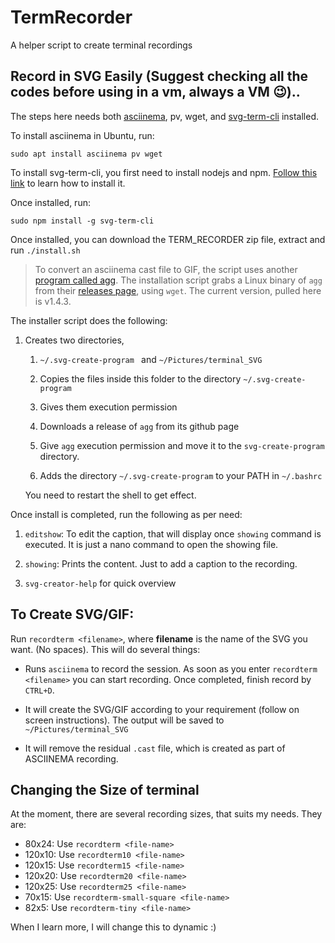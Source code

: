 # TermRecorder
A helper script to create terminal recordings

## Record in SVG Easily (Suggest checking all the codes before using in a vm, always a VM 😉)..

The steps here needs both [asciinema](https://github.com/asciinema/asciinema), pv, wget, and [svg-term-cli](https://github.com/marionebl/svg-term-cli) installed.

To install asciinema in Ubuntu, run:
```
sudo apt install asciinema pv wget
```

To install svg-term-cli, you first need to install nodejs and npm. [Follow this link](https://itsfoss.com/install-nodejs-ubuntu/) to learn how to install it.

Once installed, run:
```
sudo npm install -g svg-term-cli
```

Once installed, you can download the TERM_RECORDER zip file, extract and run `./install.sh`

> To convert an asciinema cast file to GIF, the script uses another [program called agg](https://github.com/asciinema/agg).
The installation script grabs a Linux binary of `agg` from their [releases page](https://github.com/asciinema/agg/releases/), using `wget`.
The current version, pulled here is v1.4.3.


The installer script does the following:

1. Creates two directories, 
   
   1. `~/.svg-create-program ` and `~/Pictures/terminal_SVG`
   
   2. Copies the files inside this folder to the directory `~/.svg-create-program`
   
   3. Gives them execution permission

   4. Downloads a release of `agg` from its github page

   5. Give `agg` execution permission and move it to the `svg-create-program` directory.
   
   6. Adds the directory `~/.svg-create-program` to your PATH in `~/.bashrc`
   
   You need to restart the shell to get effect.
   

Once install is completed, run the following as per need:

1. `editshow`: To edit the caption, that will display once `showing` command is executed. It is just a nano command to open the showing file.

2. `showing`: Prints the content. Just to add a caption to the recording.

3. `svg-creator-help` for quick overview



## To Create SVG/GIF:

Run `recordterm <filename>`, where **filename** is the name of the SVG you want. (No spaces). This will do several things:

- Runs `asciinema` to record the session. As soon as you enter `recordterm <filename>` you can start recording. Once completed, finish record by `CTRL+D`.

- It will create the SVG/GIF according to your requirement (follow on screen instructions). The output will be saved to `~/Pictures/terminal_SVG`

- It will remove the residual `.cast` file, which is created as part of ASCIINEMA recording.


## Changing the Size of terminal
At the moment, there are several recording sizes, that suits my needs. They are:
- 80x24: Use `recordterm <file-name>`
- 120x10: Use `recordterm10 <file-name>`
- 120x15: Use `recordterm15 <file-name>`
- 120x20: Use `recordterm20 <file-name>`
- 120x25: Use `recordterm25 <file-name>`
- 70x15: Use `recordterm-small-square <file-name>`
- 82x5: Use `recordterm-tiny <file-name>`

When I learn more, I will change this to dynamic :)
